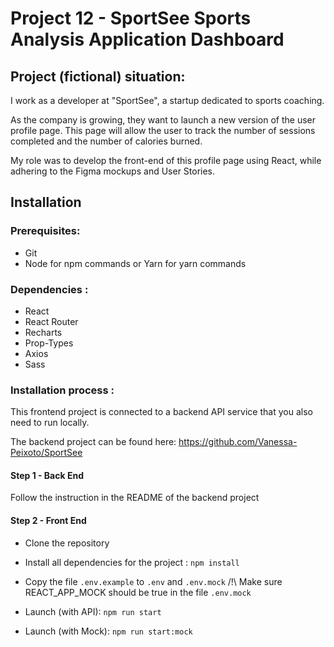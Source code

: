 # Project 12 - SportSee Sports Analysis Application Dashboard

## Project (fictional) situation:

I work as a developer at "SportSee", a startup dedicated to sports coaching.

As the company is growing, they want to launch a new version of the user profile page. This page will allow the user to track the number of sessions completed and the number of calories burned.

My role was to develop the front-end of this profile page using React, while adhering to the Figma mockups and User Stories.

## Installation

### Prerequisites:

- Git
- Node for npm commands or Yarn for yarn commands

### Dependencies :

- React
- React Router
- Recharts
- Prop-Types
- Axios
- Sass

### Installation process :

This frontend project is connected to a backend API service that you also need to run locally.

The backend project can be found here: https://github.com/Vanessa-Peixoto/SportSee

#### Step 1 - Back End

Follow the instruction in the README of the backend project

#### Step 2 - Front End

- Clone the repository
- Install all dependencies for the project : `npm install`

- Copy the file `.env.example` to `.env` and `.env.mock`
/!\ Make sure REACT_APP_MOCK should be true in the file `.env.mock`

- Launch (with API): `npm run start`
- Launch (with Mock): `npm run start:mock`



